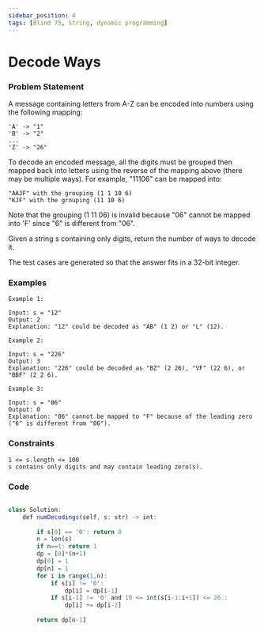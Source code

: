 ```yaml
---
sidebar_position: 4
tags: [Blind 75, string, dynamic programming]
---
```


# Decode Ways

### Problem Statement

A message containing letters from A-Z can be encoded into numbers using the following mapping:

```
'A' -> "1"
'B' -> "2"
...
'Z' -> "26"
```
To decode an encoded message, all the digits must be grouped then mapped back into letters using the reverse of the mapping above (there may be multiple ways). For example, "11106" can be mapped into:
```
"AAJF" with the grouping (1 1 10 6)
"KJF" with the grouping (11 10 6)
```
Note that the grouping (1 11 06) is invalid because "06" cannot be mapped into 'F' since "6" is different from "06".

Given a string s containing only digits, return the number of ways to decode it.

The test cases are generated so that the answer fits in a 32-bit integer.

### Examples

```
Example 1:

Input: s = "12"
Output: 2
Explanation: "12" could be decoded as "AB" (1 2) or "L" (12).

Example 2:

Input: s = "226"
Output: 3
Explanation: "226" could be decoded as "BZ" (2 26), "VF" (22 6), or "BBF" (2 2 6).

Example 3:

Input: s = "06"
Output: 0
Explanation: "06" cannot be mapped to "F" because of the leading zero ("6" is different from "06").
```

### Constraints

```
1 <= s.length <= 100
s contains only digits and may contain leading zero(s).
```

### Code

```jsx title="Python3 Code"

class Solution:
    def numDecodings(self, s: str) -> int:
       
        if s[0] == '0': return 0
        n = len(s)
        if n==1: return 1
        dp = [0]*(n+1)
        dp[0] = 1
        dp[n] = 1
        for i in range(1,n):
            if s[i] != '0': 
                dp[i] = dp[i-1] 
            if s[i-1] != '0' and 10 <= int(s[i-1:i+1]) <= 26 : 
                dp[i] += dp[i-2]   
        
        return dp[n-1]

```
